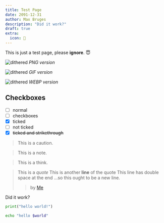 ```yaml
---
title: Test Page
date: 2091-12-31
author: Max Bruges
description: "Did it work?"
draft: true
extra:
  icon: 🧪
---
```


This is just a test page, please **ignore**. 😇

![dithered](/output.png)
*PNG version*

![dithered](/output.gif)
*GIF version*

![dithered](/output.webp)
*WEBP version*

## Checkboxes

- [ ] normal
- [ ] checkboxes
- [x] ticked
- [ ] not ticked
- [x] ~~ticked and strikethrough~~

>[](caution)
> This is a caution.

>[](note)
> This is a note.

>[](think)
> This is a think.


> This is a *quote*
> This is another **line** of the quote
> This line has double space at the end
> ...so this ought to be a new line.
>> by [Me](@/about.md)

Did it work?

```python
print("hello world!")
```

```bash
echo "hello $world"
```
